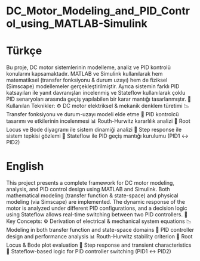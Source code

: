 # DC_Motor_Modeling_and_PID_Control_using_MATLAB-Simulink
# Türkçe
Bu proje, DC motor sistemlerinin modelleme, analiz ve PID kontrolü konularını kapsamaktadır. MATLAB ve Simulink kullanılarak hem matematiksel (transfer fonksiyonu & durum uzayı) hem de fiziksel (Simscape) modellemeler gerçekleştirilmiştir. Ayrıca sistemin farklı PID katsayıları ile yanıt davranışları incelenmiş ve Stateflow kullanılarak çoklu PID senaryoları arasında geçiş yapılabilen bir karar mantığı tasarlanmıştır.
🔧 Kullanılan Teknikler:
    ⚙️ DC motor elektriksel & mekanik denklem türetimi
    📉 Transfer fonksiyonu ve durum-uzayı modeli elde etme
    🎯 PID kontrolcü tasarımı ve etkilerinin incelenmesi
    📊 Routh-Hurwitz kararlılık analizi
    🧭 Root Locus ve Bode diyagramı ile sistem dinamiği analizi
    🔁 Step response ile sistem tepkisi gözlemi
    🔄 Stateflow ile PID geçiş mantığı kurulumu (PID1 ↔ PID2)

# English
This project presents a complete framework for DC motor modeling, analysis, and PID control design using MATLAB and Simulink. Both mathematical modeling (transfer function & state-space) and physical modeling (via Simscape) are implemented. The dynamic response of the motor is analyzed under different PID configurations, and a decision logic using Stateflow allows real-time switching between two PID controllers.
🔧 Key Concepts:
    ⚙️ Derivation of electrical & mechanical system equations
    📉 Modeling in both transfer function and state-space domains
    🎯 PID controller design and performance analysis
    📊 Routh-Hurwitz stability criterion
    🧭 Root Locus & Bode plot evaluation
    🔁 Step response and transient characteristics
    🔄 Stateflow-based logic for PID controller switching (PID1 ↔ PID2)
